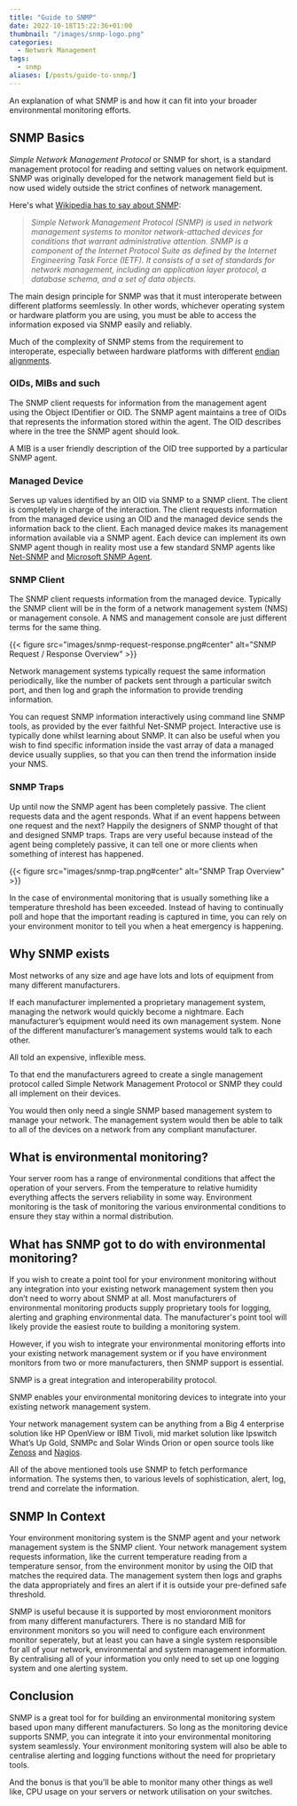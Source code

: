```yaml
---
title: "Guide to SNMP"
date: 2022-10-18T15:22:36+01:00
thumbnail: "/images/snmp-logo.png"
categories:
  - Network Management
tags:
  - snmp
aliases: [/posts/guide-to-snmp/]
---
```


An explanation of what SNMP is and how it can fit into your broader environmental monitoring efforts.

<!--more-->

## SNMP Basics

*Simple Network Management Protocol* or SNMP for short, is a standard management protocol for reading and setting values on network equipment. SNMP was originally developed for the network management field but is now used widely outside the strict confines of network management.

Here's what [Wikipedia has to say about SNMP](http://en.wikipedia.org/wiki/Snmp):

>*Simple Network Management Protocol (SNMP) is used in network management systems to monitor network-attached devices for conditions that warrant administrative attention. SNMP is a component of the Internet Protocol Suite as defined by the Internet Engineering Task Force (IETF). It consists of a set of standards for network management, including an application layer protocol, a database schema, and a set of data objects.*

The main design principle for SNMP was that it must interoperate between different platforms seemlessly. In other words, whichever operating system or hardware platform you are using, you must be able to access the information exposed via SNMP easily and reliably.

Much of the complexity of SNMP stems from the requirement to interoperate, especially between hardware platforms with different [endian alignments](http://en.wikipedia.org/wiki/Endianness).

### OIDs, MIBs and such

The SNMP client requests for information from the management agent using the Object IDentifier or OID. The SNMP agent maintains a tree of OIDs that represents the information stored within the agent. The OID describes where in the tree the SNMP agent should look.

A MIB is a user friendly description of the OID tree supported by a particular SNMP agent.

### Managed Device

Serves up values identified by an OID via SNMP to a SNMP client. The client is completely in charge of the interaction. The client requests information from the managed device using an OID and the managed device sends the information back to the client. Each managed device makes its management information available via a SNMP agent. Each device can implement its own SNMP agent though in reality most use a few standard SNMP agents like [Net-SNMP](http://www.net-snmp.org/) and [Microsoft SNMP Agent](http://technet.microsoft.com/en-us/library/cc765990.aspx).

### SNMP Client

The SNMP client requests information from the managed device. Typically the SNMP client will be in the form of a network management system (NMS) or management console. A NMS and management console are just different terms for the same thing.

{{< figure src="images/snmp-request-response.png#center" alt="SNMP Request / Response Overview" >}}

Network management systems typically request the same information periodically, like the number of packets sent through a particular switch port, and then log and graph the information to provide trending information.

You can request SNMP information interactively using command line SNMP tools, as provided by the ever faithful Net-SNMP project. Interactive use is typically done whilst learning about SNMP. It can also be useful when you wish to find specific information inside the vast array of data a managed device usually supplies, so that you can then trend the information inside your NMS.

### SNMP Traps

Up until now the SNMP agent has been completely passive. The client requests data and the agent responds. What if an event happens between one request and the next? Happily the designers of SNMP thought of that and designed SNMP traps. Traps are very useful because instead of the agent being completely passive, it can tell one or more clients when something of interest has happened.

{{< figure src="images/snmp-trap.png#center" alt="SNMP Trap Overview" >}}

In the case of environmental monitoring that is usually something like a temperature threshold has been exceeded. Instead of having to continually poll and hope that the important reading is captured in time, you can rely on your environment monitor to tell you when a heat emergency is happening.

## Why SNMP exists

Most networks of any size and age have lots and lots of equipment from many different manufacturers.

If each manufacturer implemented a proprietary management system, managing the network would quickly become a nightmare. Each manufacturer’s equipment would need its own management system. None of the different manufacturer’s management systems would talk to each other.

All told an expensive, inflexible mess.

To that end the manufacturers agreed to create a single management protocol called Simple Network Management Protocol or SNMP they could all implement on their devices.

You would then only need a single SNMP based management system to manage your network. The management system would then be able to talk to all of the devices on a network from any compliant manufacturer.

## What is environmental monitoring?

Your server room has a range of environmental conditions that affect the operation of your servers. From the temperature to relative humidity everything affects the servers reliability in some way. Environment monitoring is the task of monitoring the various environmental conditions to ensure they stay within a normal distribution.

## What has SNMP got to do with environmental monitoring?

If you wish to create a point tool for your environment monitoring without any integration into your existing network management system then you don’t need to worry about SNMP at all. Most manufacturers of environmental monitoring products supply proprietary tools for logging, alerting and graphing environmental data. The manufacturer's point tool will likely provide the easiest route to building a monitoring system.

However, if you wish to integrate your environmental monitoring efforts into your existing network management system or if you have environment monitors from two or more manufacturers, then SNMP support is essential.

SNMP is a great integration and interoperability protocol.

SNMP enables your environmental monitoring devices to integrate into your existing network management system.

Your network management system can be anything from a Big 4 enterprise solution like HP OpenView or IBM Tivoli, mid market solution like Ipswitch What’s Up Gold, SNMPc and Solar Winds Orion or open source tools like [Zenoss](https://www.zenoss.com/) and [Nagios](https://www.nagios.org/).

All of the above mentioned tools use SNMP to fetch performance information. The systems then, to various levels of sophistication, alert, log, trend and correlate the information.

## SNMP In Context

Your environment monitoring system is the SNMP agent and your network management system is the SNMP client. Your network management system requests information, like the current temperature reading from a temperature sensor, from the environment monitor by using the OID that matches the required data. The management system then logs and graphs the data appropriately and fires an alert if it is outside your pre-defined safe threshold.

SNMP is useful because it is supported by most envioronment monitors from many different manufacturers. There is no standard MIB for environment monitors so you will need to configure each environment monitor seperately, but at least you can have a single system responsible for all of your network, environmental and system management information. By centralising all of your information you only need to set up one logging system and one alerting system.

## Conclusion

SNMP is a great tool for for building an environmental monitoring system based upon many different manufacturers. So long as the monitoring device supports SNMP, you can integrate it into your environmental monitoring system seamlessly. Your environment monitoring system will also be able to centralise alerting and logging functions without the need for proprietary tools.

And the bonus is that you'll be able to monitor many other things as well like, CPU usage on your servers or network utilisation on your switches.
